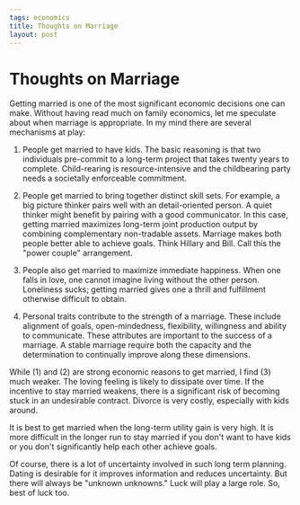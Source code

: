 ```yaml
--- 
tags: economics
title: Thoughts on Marriage
layout: post
---
```


# Thoughts on Marriage

Getting married is one of the most significant economic decisions one can make. Without having read much on family economics, let me speculate about when marriage is appropriate. In my mind there are several mechanisms at play: 

1. People get married to have kids. The basic reasoning is that two individuals pre-commit to a long-term project that takes twenty years to complete. Child-rearing is resource-intensive and the childbearing party needs a societally enforceable commitment. 

2. People get married to bring together distinct skill sets. For example, a big picture thinker pairs well with an detail-oriented person. A quiet thinker might benefit by pairing with a good communicator. In this case, getting married  maximizes long-term joint production output by combining complementary non-tradable assets. Marriage makes both people better able to achieve goals. Think Hillary and Bill. Call this the "power couple" arrangement. 

3. People also get married to maximize immediate happiness. When one falls in love, one cannot imagine living without the other person. Loneliness sucks; getting married gives one a thrill and fulfillment otherwise difficult to obtain. 

4. Personal traits contribute to the strength of a marriage. These include alignment of goals, open-mindedness, flexibility, willingness and ability to communicate. These attributes are important to the success of a marriage. A stable marriage require both the capacity and the determination to continually improve along these dimensions. 

While (1) and (2) are strong economic reasons to get married, I find (3) much weaker. The loving feeling is likely to dissipate over time. If the incentive to stay married weakens, there is a significant risk of becoming stuck in an undesirable contract. Divorce is very costly, especially with kids around. 

It is best to get married when the long-term utility gain is very high. It is more difficult in the longer run to stay married if you don't want to have kids or you don't significantly help each other achieve goals. 

Of course, there is a lot of uncertainty involved in such long term planning. Dating is desirable for it improves information and reduces uncertainty. But there will always be "unknown unknowns." Luck will play a large role. So, best of luck too. 
